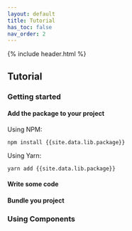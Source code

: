 ```yaml
---
layout: default
title: Tutorial
has_toc: false
nav_order: 2
---
```

{% include header.html %}

## Tutorial

### Getting started

#### Add the package to your project

Using NPM:

```
npm install {{site.data.lib.package}}
```

Using Yarn:

```
yarn add {{site.data.lib.package}}
```

#### Write some code

#### Bundle you project

### Using Components


